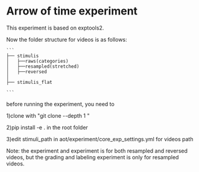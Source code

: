 # Arrow of time experiment

This experiment is based on exptools2. 


Now the folder structure for videos is as follows:
    
    ``` 
    ├── stimulis
    │   ├──raws(categories)
    │   ├──resampled(stretched)
    │   ├──reversed
    │ 
    ├── stimulis_flat

    ```

before running the experiment, you need to 

1)clone with "git clone --depth 1 "

2)pip install -e . in the root folder

3)edit stimuli_path in aot/experiment/core_exp_settings.yml for videos path


Note: the experiment and experiment is for both resampled and reversed videos, but the grading and labeling experiment is only for resampled videos.


